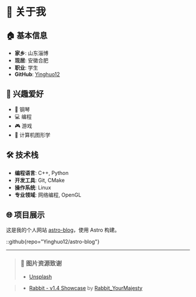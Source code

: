 # 👋 关于我

## 🏠 基本信息
- **家乡**: 山东淄博
- **现居**: 安徽合肥
- **职业**: 学生
- **GitHub**: [Yinghuo12](https://github.com/Yinghuo12)

## 🎯 兴趣爱好
- 🎹 钢琴
- 💻 编程
- 🎮 游戏
- 🎨 计算机图形学

## 🛠️ 技术栈
- **编程语言**: C++, Python
- **开发工具**: Git, CMake
- **操作系统**: Linux
- **专业领域**: 网络编程, OpenGL

## 🌐 项目展示
这是我的个人网站 [astro-blog](https://github.com/Yinghuo12/astro-blog)，使用 Astro 构建。

::github{repo="Yinghuo12/astro-blog"}

---

> ### 📸 图片资源致谢
> - [Unsplash](https://unsplash.com/)
<!-- > - [星と少女](https://www.pixiv.net/artworks/108916539) by [Stella](https://www.pixiv.net/users/93273965) -->
> - [Rabbit - v1.4 Showcase](https://civitai.com/posts/586908) by [Rabbit_YourMajesty](https://civitai.com/user/Rabbit_YourMajesty)
